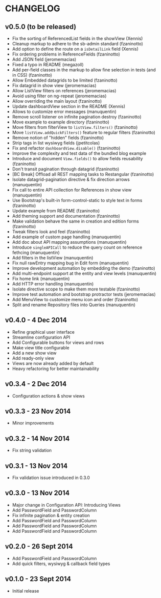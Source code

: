 CHANGELOG
=========

v0.5.0 (to be released)
-----------------------

* Fix the sorting of ReferencedList fields in the showView (Xennis)
* Cleanup markup to adhere to the sb-admin standard (fzaninotto)
* Add option to define the route on a `isDetailLink` field (Xennis)
* Fix ordering problems in ReferenceFields (fzaninotto)
* Add JSON field (jeromemacias)
* Fixed a typo in README (megazoll)
* Add per-field classes in the markup to allow fine selection in tests (and in CSS) (fzaninotto)
* Allow Embedded datagrids to be limited (fzaninotto)
* Fix datagrid in show view (jeromemacias)
* Allow ListView filters on references (jeromemacias)
* Avoid using filter on ng-repeat (jeromemacias)
* Allow overriding the main layout (fzaninotto)
* Update dashboardView section in the README (Xennis)
* Allows to customize error messages (manuquentin)
* Remove scroll listener on infinite pagination destroy (fzaninotto)
* Move example to example directory (fzaninotto)
* Move filters from filterView to `listView.filters()` (fzaninotto)
* Move `listView.addQuickFilters()` feature to regular filters (fzaninotto)
* Remove notion of "hidden" fields (fzaninotto)
* Strip tags in list wysiwyg fields (jpetitcolas)
* Fix and refactor `dashboardView.disable()` (fzaninotto)
* Improve the complexity and test data of the bundled blog example
* Introduce and document `View.fields()` to allow fields reusability (fzaninotto)
* Don't transit pagination through datagrid (fzaninotto)
* [BC Break] Offload all REST mapping tasks to Restangular (fzaninotto)
* Isolate datagrid-pagination directive & fix direction arrows (manuquentin)
* Fix call to entire API collection for References in show view (manuquentin)
* Use Bootstrap's built-in form-control-static to style text in forms (fzaninotto)
* Update example from README  (fzaninotto)
* Add theming support and documentation (fzaninotto)
* Make validation behave the same in creation and edition forms (fzaninotto)
* Tweak filters look and feel (fzaninotto)
* Add example of custom page handling (manuquentin)
* Add doc about API mapping assumptions (manuquentin)
* Introduce `singleAPICall` to reduce the query count on reference fethcing (manuquentin)
* Add filters in the listView (manuquentin)
* Fix null rawEntry mapping bug in Edit form (manuquentin)
* Improve development automation by embedding the demo (fzaninotto)
* Add multi-endpoint support at the entity and view levels (manuquentin)
* Fix home link (manuquentin)
* Add HTTP error handling (manuquentin)
* Isolate directive scope to make them more testable (fzaninotto)
* Improve test automation and bootstrap protractor tests (jeromemacias)
* Add MenuView to customize menu icon and order (fzaninotto)
* Split and rename Repository files into Queries (manuquentin)

v0.4.0 - 4 Dec 2014
-------------------

* Refine graphical user interface
* Streamline configuration API
* Add Configurable buttons for views and rows
* Make view title configurable
* Add a new show view
* Add ready-only view
* Views are now already added by default
* Heavy refactoring for better maintainability

v0.3.4 - 2 Dec 2014
-------------------

* Configuration actions & show views

v0.3.3 - 23 Nov 2014
--------------------

* Minor improvements

v0.3.2 - 14 Nov 2014
--------------------

* Fix string validation

v0.3.1 - 13 Nov 2014
--------------------

* Fix validation issue introduced in 0.3.0

v0.3.0 - 13 Nov 2014
--------------------

* Major change in Configuration API: Introducing Views
* Add PasswordField and PasswordColumn
* Fix infinite pagination & entity creation
* Add PasswordField and PasswordColumn
* Add PasswordField and PasswordColumn
* Add PasswordField and PasswordColumn

v0.2.0 - 26 Sept 2014
---------------------

* Add PasswordField and PasswordColumn
* Add quick filters, wysiwyg & callback field types

v0.1.0 - 23 Sept 2014
---------------------

* Initial release
